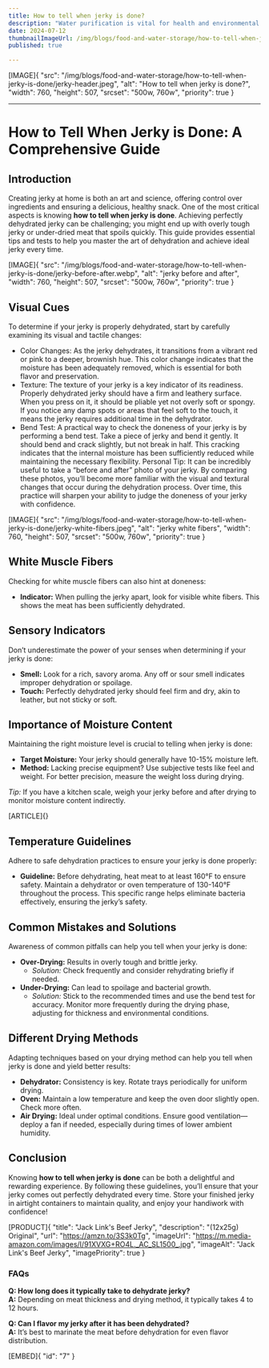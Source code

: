 ```yaml
---
title: How to tell when jerky is done?
description: "Water purification is vital for health and environmental protection. Learn about health risks, environmental impacts, and methods to ensure safe, clean drinking water."
date: 2024-07-12
thumbnailImageUrl: /img/blogs/food-and-water-storage/how-to-tell-when-jerky-is-done/jerky-header.jpeg
published: true

---
```


[IMAGE]{ "src": "/img/blogs/food-and-water-storage/how-to-tell-when-jerky-is-done/jerky-header.jpeg", "alt": "How to tell when jerky is done?", "width": 760, "height": 507, "srcset": "500w, 760w", "priority": true }

---

# How to Tell When Jerky is Done: A Comprehensive Guide

## Introduction

Creating jerky at home is both an art and science, offering control over ingredients and ensuring a delicious, healthy snack. One of the most critical aspects is knowing **how to tell when jerky is done**. Achieving perfectly dehydrated jerky can be challenging; you might end up with overly tough jerky or under-dried meat that spoils quickly. This guide provides essential tips and tests to help you master the art of dehydration and achieve ideal jerky every time.

[IMAGE]{ "src": "/img/blogs/food-and-water-storage/how-to-tell-when-jerky-is-done/jerky-before-after.webp", "alt": "jerky before and after", "width": 760, "height": 507, "srcset": "500w, 760w", "priority": true }


## Visual Cues

To determine if your jerky is properly dehydrated, start by carefully examining its visual and tactile changes:
- Color Changes: As the jerky dehydrates, it transitions from a vibrant red or pink to a deeper, brownish hue. This color change indicates that the moisture has been adequately removed, which is essential for both flavor and preservation.
- Texture: The texture of your jerky is a key indicator of its readiness. Properly dehydrated jerky should have a firm and leathery surface. When you press on it, it should be pliable yet not overly soft or spongy. If you notice any damp spots or areas that feel soft to the touch, it means the jerky requires additional time in the dehydrator.
- Bend Test: A practical way to check the doneness of your jerky is by performing a bend test. Take a piece of jerky and bend it gently. It should bend and crack slightly, but not break in half. This cracking indicates that the internal moisture has been sufficiently reduced while maintaining the necessary flexibility.
Personal Tip: It can be incredibly useful to take a “before and after” photo of your jerky. By comparing these photos, you’ll become more familiar with the visual and textural changes that occur during the dehydration process. Over time, this practice will sharpen your ability to judge the doneness of your jerky with confidence.


[IMAGE]{ "src": "/img/blogs/food-and-water-storage/how-to-tell-when-jerky-is-done/jerky-white-fibers.jpeg", "alt": "jerky white fibers", "width": 760, "height": 507, "srcset": "500w, 760w", "priority": true }


## White Muscle Fibers

Checking for white muscle fibers can also hint at doneness:

- **Indicator:** When pulling the jerky apart, look for visible white fibers. This shows the meat has been sufficiently dehydrated.


## Sensory Indicators

Don’t underestimate the power of your senses when determining if your jerky is done:

- **Smell:** Look for a rich, savory aroma. Any off or sour smell indicates improper dehydration or spoilage.
- **Touch:** Perfectly dehydrated jerky should feel firm and dry, akin to leather, but not sticky or soft.


## Importance of Moisture Content

Maintaining the right moisture level is crucial to telling when jerky is done:

- **Target Moisture:** Your jerky should generally have 10-15% moisture left.
- **Method:** Lacking precise equipment? Use subjective tests like feel and weight. For better precision, measure the weight loss during drying.

_Tip:_ If you have a kitchen scale, weigh your jerky before and after drying to monitor moisture content indirectly.

[ARTICLE]{}

## Temperature Guidelines

Adhere to safe dehydration practices to ensure your jerky is done properly:

- **Guideline:** Before dehydrating, heat meat to at least 160°F to ensure safety. Maintain a dehydrator or oven temperature of 130-140°F throughout the process. This specific range helps eliminate bacteria effectively, ensuring the jerky’s safety.

## Common Mistakes and Solutions

Awareness of common pitfalls can help you tell when your jerky is done:

- **Over-Drying:** Results in overly tough and brittle jerky.
  - _Solution:_ Check frequently and consider rehydrating briefly if needed.
- **Under-Drying:** Can lead to spoilage and bacterial growth.
  - _Solution:_ Stick to the recommended times and use the bend test for accuracy. Monitor more frequently during the drying phase, adjusting for thickness and environmental conditions.


## Different Drying Methods

Adapting techniques based on your drying method can help you tell when jerky is done and yield better results:

- **Dehydrator:** Consistency is key. Rotate trays periodically for uniform drying.
- **Oven:** Maintain a low temperature and keep the oven door slightly open. Check more often.
- **Air Drying:** Ideal under optimal conditions. Ensure good ventilation—deploy a fan if needed, especially during times of lower ambient humidity.


## Conclusion

Knowing **how to tell when jerky is done** can be both a delightful and rewarding experience. By following these guidelines, you’ll ensure that your jerky comes out perfectly dehydrated every time. Store your finished jerky in airtight containers to maintain quality, and enjoy your handiwork with confidence!


[PRODUCT]{ "title": "Jack Link's Beef Jerky", "description": "(12x25g) Original", "url": "https://amzn.to/3S3k0Tg", "imageUrl": "https://m.media-amazon.com/images/I/91XVXG+RO4L._AC_SL1500_.jpg", "imageAlt": "Jack Link's Beef Jerky", "imagePriority": true }


### FAQs

**Q: How long does it typically take to dehydrate jerky?**  
**A:** Depending on meat thickness and drying method, it typically takes 4 to 12 hours.

**Q: Can I flavor my jerky after it has been dehydrated?**  
**A:** It’s best to marinate the meat before dehydration for even flavor distribution.

[EMBED]{ "id": "7" }
